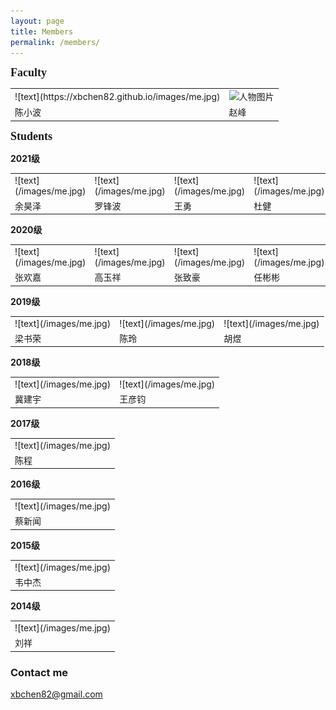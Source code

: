 ```yaml
---
layout: page
title: Members
permalink: /members/
---
```



**<font size=4 face='Times New Roman'>Faculty</font>**

<table>
    <tr>
        <td>![text](https://xbchen82.github.io/images/me.jpg)</td>
		<td><img src="https://xbchen82.github.io/images/me.jpg" alt="人物图片"></td>
    </tr>
	<tr>
        <td>陈小波</td>
		<td>赵峰</td>
    </tr>
</table>  

**<font size=4 face='Times New Roman'>Students</font>**
<p><b>2021级</b></p>
<table>
    <tr>
        <td>![text](/images/me.jpg)</td>
		<td>![text](/images/me.jpg)</td>
		<td>![text](/images/me.jpg)</td>
		<td>![text](/images/me.jpg)</td>
    </tr>
	<tr>
        <td>余昊泽</td>
		<td>罗锋波</td>
		<td>王勇</td>
		<td>杜健</td>
    </tr>
</table>

<p><b>2020级</b></p>
<table>
    <tr>
        <td>![text](/images/me.jpg)</td>
		<td>![text](/images/me.jpg)</td>
		<td>![text](/images/me.jpg)</td>
		<td>![text](/images/me.jpg)</td>
    </tr>
	<tr>
        <td>张欢嘉</td>
		<td>高玉祥</td>
		<td>张致豪</td>
		<td>任彬彬</td>
    </tr>
</table>

<p><b>2019级</b></p>
<table>
    <tr>
        <td>![text](/images/me.jpg)</td>
		<td>![text](/images/me.jpg)</td>
		<td>![text](/images/me.jpg)</td>
    </tr>
	<tr>
        <td>梁书荣</td>
		<td>陈玲</td>
		<td>胡煜</td>
    </tr>
</table>

<p><b>2018级</b></p>
<table>
    <tr>
        <td>![text](/images/me.jpg)</td>
		<td>![text](/images/me.jpg)</td>
    </tr>
	<tr>
        <td>冀建宇</td>
		<td>王彦钧</td>
    </tr>
</table>

<p><b>2017级</b></p>
<table>
    <tr>
        <td>![text](/images/me.jpg)</td>
    </tr>
	<tr>
        <td>陈程</td>
    </tr>
</table>


<p><b>2016级</b></p>
<table>
    <tr>
        <td>![text](/images/me.jpg)</td>
    </tr>
	<tr>
        <td>蔡新闻</td>
    </tr>
</table>

<p><b>2015级</b></p>
<table>
    <tr>
        <td>![text](/images/me.jpg)</td>
    </tr>
	<tr>
        <td>韦中杰</td>
    </tr>
</table>

<p><b>2014级</b></p>
<table>
    <tr>
        <td>![text](/images/me.jpg)</td>
    </tr>
	<tr>
        <td>刘祥</td>
    </tr>
</table>



### Contact me

[xbchen82@gmail.com](mailto:xbchen82@gmail.com)